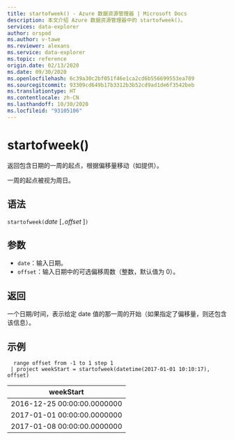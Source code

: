 ```yaml
---
title: startofweek() - Azure 数据资源管理器 | Microsoft Docs
description: 本文介绍 Azure 数据资源管理器中的 startofweek()。
services: data-explorer
author: orspod
ms.author: v-tawe
ms.reviewer: alexans
ms.service: data-explorer
ms.topic: reference
origin.date: 02/13/2020
ms.date: 09/30/2020
ms.openlocfilehash: 6c39a30c2bf051f46e1ca2cd6b556699553ea789
ms.sourcegitcommit: 93309cd649b17b3312b3b52cd9ad1de6f3542beb
ms.translationtype: HT
ms.contentlocale: zh-CN
ms.lasthandoff: 10/30/2020
ms.locfileid: "93105106"
---
```

# <a name="startofweek"></a>startofweek()

返回包含日期的一周的起点，根据偏移量移动（如提供）。

一周的起点被视为周日。

## <a name="syntax"></a>语法

`startofweek(`*date* [`,`*offset* ]`)`

## <a name="arguments"></a>参数

* `date`：输入日期。
* `offset`：输入日期中的可选偏移周数（整数，默认值为 0）。

## <a name="returns"></a>返回

一个日期/时间，表示给定 date 值的那一周的开始（如果指定了偏移量，则还包含该信息）。

## <a name="example"></a>示例

```kusto
  range offset from -1 to 1 step 1
 | project weekStart = startofweek(datetime(2017-01-01 10:10:17), offset) 
```

|weekStart|
|---|
|2016-12-25 00:00:00.0000000|
|2017-01-01 00:00:00.0000000|
|2017-01-08 00:00:00.0000000|